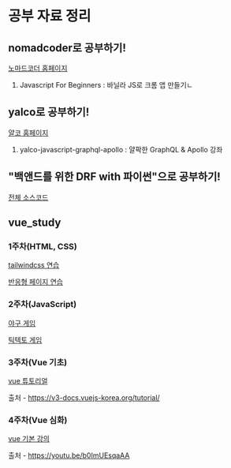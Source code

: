 # 공부 자료 정리

## nomadcoder로 공부하기!

[노마드코더 홈페이지](https://nomadcoders.co/)

1. Javascript For Beginners : 바닐라 JS로 크롬 앱 만들기ㄴ

## yalco로 공부하기!

[얄코 홈페이지](https://www.yalco.kr/lectures/)

1. yalco-javascript-graphql-apollo : 얄팍한 GraphQL & Apollo 강좌

## "백앤드를 위한 DRF with 파이썬"으로 공부하기!

[전체 소스코드](https://github.com/TaeBbong/drf_for_backend)

## vue_study

### 1주차(HTML, CSS)
[tailwindcss 연습](https://teacher-kiwi.github.io/study-data//vue_study/1%EC%A3%BC%EC%B0%A8/index.html)

[반응형 페이지 연습](https://teacher-kiwi.github.io/study-data//vue_study/1%EC%A3%BC%EC%B0%A8/index2.html)

### 2주차(JavaScript)
[야구 게임](https://teacher-kiwi.github.io/study-data//vue_study/2%EC%A3%BC%EC%B0%A8/index.html)

[틱텍토 게임](https://teacher-kiwi.github.io/study-data//vue_study/2%EC%A3%BC%EC%B0%A8/index2.html)

### 3주차(Vue 기초)
[vue 튜토리얼](https://teacher-kiwi.github.io/study-data//vue_study/3%EC%A3%BC%EC%B0%A8/index.html)

출처 - https://v3-docs.vuejs-korea.org/tutorial/

### 4주차(Vue 심화)
[vue 기본 강의](https://teacher-kiwi.github.io/study-data//vue_study/4%EC%A3%BC%EC%B0%A8/vue-project/dist1/index.html)

출처 - https://youtu.be/b0ImUEsqaAA
